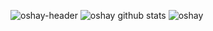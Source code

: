 ![oshay-header](./oshay-header.gif)
![oshay github stats](https://github-readme-stats.vercel.app/api?username=oshayjackson&hide=issues,contribs&theme=tokyonight&hide_border=true)
![oshay](https://github.com/oshayjackson/oshayjackson/assets/137127572/baf57852-2838-487a-b184-f1c6d683bad9)